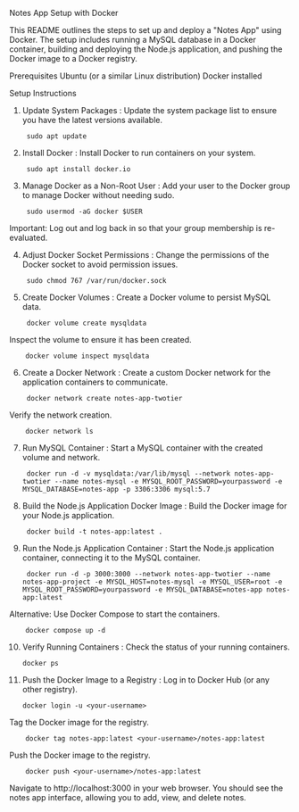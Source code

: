 Notes App Setup with Docker

This README outlines the steps to set up and deploy a "Notes App" using Docker. The setup includes running a MySQL database in a Docker container, building and deploying the Node.js application, and pushing the Docker image to a Docker registry.

Prerequisites
Ubuntu (or a similar Linux distribution)
Docker installed

Setup Instructions

1. Update System Packages :
Update the system package list to ensure you have the latest versions available.

        sudo apt update

2. Install Docker :
Install Docker to run containers on your system.

        sudo apt install docker.io

3. Manage Docker as a Non-Root User :
Add your user to the Docker group to manage Docker without needing sudo.

        sudo usermod -aG docker $USER

Important: Log out and log back in so that your group membership is re-evaluated.

4. Adjust Docker Socket Permissions :
Change the permissions of the Docker socket to avoid permission issues.

        sudo chmod 767 /var/run/docker.sock

5. Create Docker Volumes :
Create a Docker volume to persist MySQL data.

        docker volume create mysqldata

Inspect the volume to ensure it has been created.

        docker volume inspect mysqldata

6. Create a Docker Network :
Create a custom Docker network for the application containers to communicate.

        docker network create notes-app-twotier

Verify the network creation.

        docker network ls

7. Run MySQL Container :
Start a MySQL container with the created volume and network.

        docker run -d -v mysqldata:/var/lib/mysql --network notes-app-twotier --name notes-mysql -e MYSQL_ROOT_PASSWORD=yourpassword -e MYSQL_DATABASE=notes-app -p 3306:3306 mysql:5.7

8. Build the Node.js Application Docker Image :
Build the Docker image for your Node.js application.

        docker build -t notes-app:latest .

9. Run the Node.js Application Container :
Start the Node.js application container, connecting it to the MySQL container.

        docker run -d -p 3000:3000 --network notes-app-twotier --name notes-app-project -e MYSQL_HOST=notes-mysql -e MYSQL_USER=root -e MYSQL_ROOT_PASSWORD=yourpassword -e MYSQL_DATABASE=notes-app notes-app:latest

Alternative: Use Docker Compose to start the containers.

        docker compose up -d

10. Verify Running Containers :
Check the status of your running containers.

        docker ps

11. Push the Docker Image to a Registry :
Log in to Docker Hub (or any other registry).

        docker login -u <your-username>

Tag the Docker image for the registry.

        docker tag notes-app:latest <your-username>/notes-app:latest

Push the Docker image to the registry.

        docker push <your-username>/notes-app:latest

Navigate to http://localhost:3000 in your web browser. You should see the notes app interface, allowing you to add, view, and delete notes.
